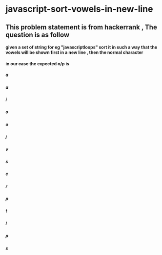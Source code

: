 # javascript-sort-vowels-in-new-line

## This problem statement is from hackerrank , The question is as follow

#### given a set of string for eg "javascriptloops" sort it in such a way that the vowels will be shown first in a new line , then the normal character
#### in our case the expected o/p is 
##### a
##### a
##### i
##### o
##### o
##### j
##### v
##### s
##### c
##### r
##### p
##### t
##### l
##### p
##### s

